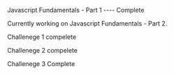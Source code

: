 Javascript Fundamentals - Part 1 ---- Complete


Currently working on Javascript Fundamentals - Part 2.

Challenege 1 compelete

Challenege 2 compelete

Challenege 3 Complete
